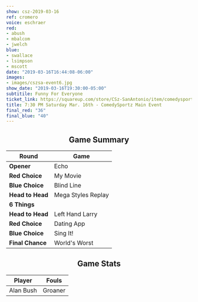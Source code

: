 ```yaml
---
show: csz-2019-03-16
ref: cromero
voice: eschraer
red:
- abush
- mbalcom
- jwelch
blue:
- swallace
- lsimpson
- mscott
date: "2019-03-16T16:44:08-06:00"
images:
- images/cszsa-event6.jpg
show_date: "2019-03-16T19:30:00-05:00"
subtitile: Funny For Everyone
ticket_link: https://squareup.com/store/CSz-SanAntonio/item/comedysportz-saturday-night-25
title: 7:30 PM Saturday Mar. 16th - ComedySportz Main Event
final_red: "36"
final_blue: "40"
---
```


<center>
<!-- {{< figure src="/images/matches/csz-2019-03-08_1.jpg" title="Mariah, our Volunteer Player for Dating App" >}} -->

## Game Summary

| **Round** | **Game** |
|--------------|------|
| **Opener**       |Echo|
| **Red Choice**   |My Movie|
| **Blue Choice**  |Blind Line |
| **Head to Head** |Mega Styles Replay    |
| **6 Things**     |      |
| **Head to Head** |Left Hand Larry|
| **Red Choice**   |Dating App |
| **Blue Choice**  |Sing It!  |
| **Final Chance** |World's Worst |

## Game Stats

| **Player** | **Fouls** |
|--------|-------|
|Alan Bush |Groaner   |

</center>
